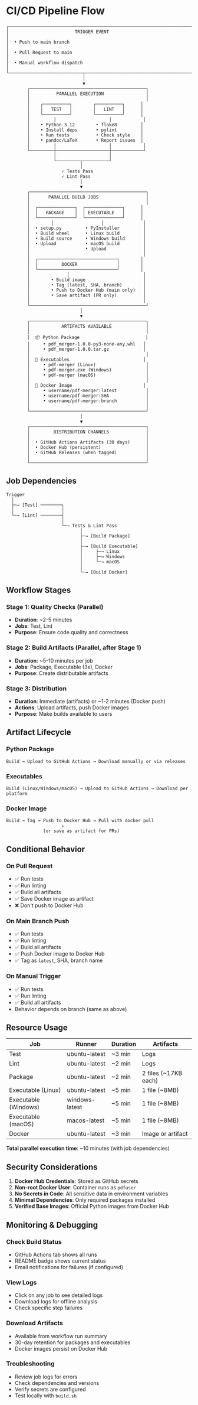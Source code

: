 # CI/CD Pipeline Flow

```
┌─────────────────────────────────────────────────────────────────────┐
│                         TRIGGER EVENT                                │
│  • Push to main branch                                               │
│  • Pull Request to main                                              │
│  • Manual workflow dispatch                                          │
└────────────────────────────┬────────────────────────────────────────┘
                             │
                             ▼
        ┌────────────────────────────────────────────┐
        │          PARALLEL EXECUTION                │
        │                                            │
        │    ┌──────────┐        ┌──────────┐      │
        │    │   TEST   │        │   LINT   │      │
        │    └──────────┘        └──────────┘      │
        │         │                    │            │
        │    • Python 3.12        • flake8         │
        │    • Install deps       • pylint         │
        │    • Run tests          • Check style    │
        │    • pandoc/LaTeX       • Report issues  │
        │         │                    │            │
        └─────────┼────────────────────┼────────────┘
                  │                    │
                  └─────────┬──────────┘
                            │
                     ✓ Tests Pass
                     ✓ Lint Pass
                            │
                            ▼
        ┌────────────────────────────────────────────┐
        │       PARALLEL BUILD JOBS                  │
        │                                            │
        │  ┌──────────────┐  ┌──────────────┐      │
        │  │   PACKAGE    │  │ EXECUTABLE   │      │
        │  └──────────────┘  └──────────────┘      │
        │        │                  │               │
        │  • setup.py         • PyInstaller         │
        │  • Build wheel      • Linux build         │
        │  • Build source     • Windows build       │
        │  • Upload           • macOS build         │
        │                     • Upload              │
        │                                           │
        │  ┌──────────────────────────────┐        │
        │  │         DOCKER               │        │
        │  └──────────────────────────────┘        │
        │              │                            │
        │        • Build image                      │
        │        • Tag (latest, SHA, branch)        │
        │        • Push to Docker Hub (main only)   │
        │        • Save artifact (PR only)          │
        │                                           │
        └────────────────────────────────────────────┘
                            │
                            ▼
        ┌────────────────────────────────────────────┐
        │            ARTIFACTS AVAILABLE             │
        │                                            │
        │  📦 Python Package                         │
        │     • pdf_merger-1.0.0-py3-none-any.whl   │
        │     • pdf_merger-1.0.0.tar.gz             │
        │                                            │
        │  🔨 Executables                            │
        │     • pdf-merger (Linux)                   │
        │     • pdf-merger.exe (Windows)             │
        │     • pdf-merger (macOS)                   │
        │                                            │
        │  🐳 Docker Image                           │
        │     • username/pdf-merger:latest           │
        │     • username/pdf-merger:SHA              │
        │     • username/pdf-merger:branch           │
        │                                            │
        └────────────────────────────────────────────┘
                            │
                            ▼
        ┌────────────────────────────────────────────┐
        │         DISTRIBUTION CHANNELS              │
        │                                            │
        │  • GitHub Actions Artifacts (30 days)      │
        │  • Docker Hub (persistent)                 │
        │  • GitHub Releases (when tagged)           │
        │                                            │
        └────────────────────────────────────────────┘
```

## Job Dependencies

```
Trigger
  │
  ├─→ [Test] ────────┐
  │                  │
  └─→ [Lint] ────────┤
                     │
                     └─→ Tests & Lint Pass
                            │
                            ├─→ [Build Package]
                            │
                            ├─→ [Build Executable]
                            │     ├─→ Linux
                            │     ├─→ Windows
                            │     └─→ macOS
                            │
                            └─→ [Build Docker]
```

## Workflow Stages

### Stage 1: Quality Checks (Parallel)
- **Duration**: ~2-5 minutes
- **Jobs**: Test, Lint
- **Purpose**: Ensure code quality and correctness

### Stage 2: Build Artifacts (Parallel, after Stage 1)
- **Duration**: ~5-10 minutes per job
- **Jobs**: Package, Executable (3x), Docker
- **Purpose**: Create distributable artifacts

### Stage 3: Distribution
- **Duration**: Immediate (artifacts) or ~1-2 minutes (Docker push)
- **Actions**: Upload artifacts, push Docker images
- **Purpose**: Make builds available to users

## Artifact Lifecycle

### Python Package
```
Build → Upload to GitHub Actions → Download manually or via releases
```

### Executables
```
Build (Linux/Windows/macOS) → Upload to GitHub Actions → Download per platform
```

### Docker Image
```
Build → Tag → Push to Docker Hub → Pull with docker pull
                     ↓
              (or save as artifact for PRs)
```

## Conditional Behavior

### On Pull Request
- ✅ Run tests
- ✅ Run linting
- ✅ Build all artifacts
- ✅ Save Docker image as artifact
- ❌ Don't push to Docker Hub

### On Main Branch Push
- ✅ Run tests
- ✅ Run linting  
- ✅ Build all artifacts
- ✅ Push Docker image to Docker Hub
- ✅ Tag as `latest`, SHA, branch name

### On Manual Trigger
- ✅ Run tests
- ✅ Run linting
- ✅ Build all artifacts
- Behavior depends on branch (same as above)

## Resource Usage

| Job | Runner | Duration | Artifacts |
|-----|--------|----------|-----------|
| Test | ubuntu-latest | ~3 min | Logs |
| Lint | ubuntu-latest | ~2 min | Logs |
| Package | ubuntu-latest | ~2 min | 2 files (~17KB each) |
| Executable (Linux) | ubuntu-latest | ~5 min | 1 file (~8MB) |
| Executable (Windows) | windows-latest | ~5 min | 1 file (~8MB) |
| Executable (macOS) | macos-latest | ~5 min | 1 file (~8MB) |
| Docker | ubuntu-latest | ~3 min | Image or artifact |

**Total parallel execution time**: ~10 minutes (with job dependencies)

## Security Considerations

1. **Docker Hub Credentials**: Stored as GitHub secrets
2. **Non-root Docker User**: Container runs as `pdfuser`
3. **No Secrets in Code**: All sensitive data in environment variables
4. **Minimal Dependencies**: Only required packages installed
5. **Verified Base Images**: Official Python images from Docker Hub

## Monitoring & Debugging

### Check Build Status
- GitHub Actions tab shows all runs
- README badge shows current status
- Email notifications for failures (if configured)

### View Logs
- Click on any job to see detailed logs
- Download logs for offline analysis
- Check specific step failures

### Download Artifacts
- Available from workflow run summary
- 30-day retention for packages and executables
- Docker images persist on Docker Hub

### Troubleshooting
- Review job logs for errors
- Check dependencies and versions
- Verify secrets are configured
- Test locally with `build.sh`
